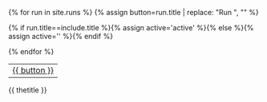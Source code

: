 <table width="100%">

<tr>

{% for run in site.runs %}
{% assign button=run.title | replace: "Run ", "" %}

{% if run.title==include.title %}{% assign active='active' %}{% else %}{% assign active='' %}{% endif %}
<td align="center">
<a href="{{ run.url | relative_url }}" class="btn btn-primary btn-sm {{ active }}" role="button" aria-pressed="true">{{ button }}</a>
</td>
{% endfor %}

</tr>
</table>
{{ thetitle }}
